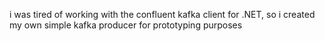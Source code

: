 i was tired of working with the confluent kafka client for .NET, so i created my own simple kafka producer for prototyping purposes
